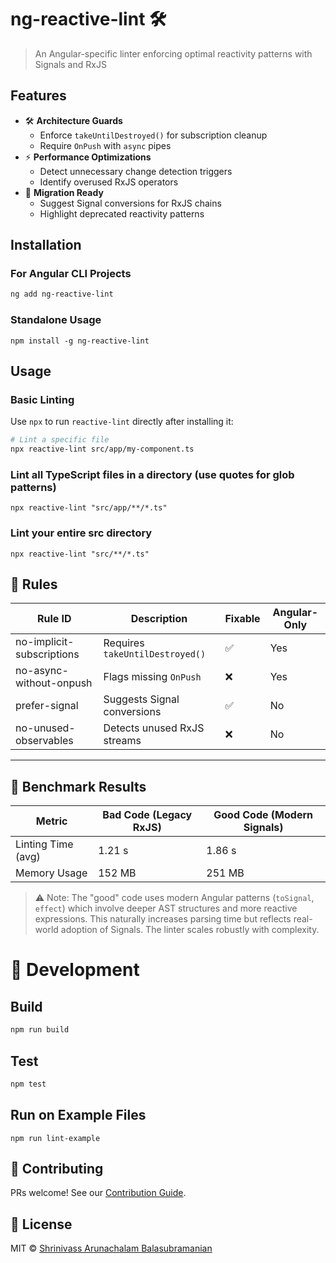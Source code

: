 # ng-reactive-lint 🛠️

<!-- [![JOSS](https://joss.theoj.org/papers/10.21105/joss.XXXXX/status.svg )](https://doi.org/10.21105/joss.XXXXX ) -->
<!-- [![CI](https://github.com/Shrinivassab/ng-reactive-lint/actions/workflows/ci.yml/badge.svg )](https://github.com/Shrinivassab/ng-reactive-lint/actions ) -->

> An Angular-specific linter enforcing optimal reactivity patterns with Signals and RxJS

## Features

- 🛠 **Architecture Guards**  
  - Enforce `takeUntilDestroyed()` for subscription cleanup  
  - Require `OnPush` with `async` pipes  
- ⚡ **Performance Optimizations**  
  - Detect unnecessary change detection triggers  
  - Identify overused RxJS operators  
- 🚦 **Migration Ready**  
  - Suggest Signal conversions for RxJS chains  
  - Highlight deprecated reactivity patterns  

## Installation

### For Angular CLI Projects
```bash
ng add ng-reactive-lint
```

### Standalone Usage

```
npm install -g ng-reactive-lint
```

## Usage

### Basic Linting

Use `npx` to run `reactive-lint` directly after installing it:

```bash
# Lint a specific file
npx reactive-lint src/app/my-component.ts
```

### Lint all TypeScript files in a directory (use quotes for glob patterns)
```
npx reactive-lint "src/app/**/*.ts"
```

### Lint your entire src directory
```
npx reactive-lint "src/**/*.ts"
```

## 🔧 Rules

| Rule ID                   | Description                      | Fixable | Angular-Only |
|---------------------------|----------------------------------|---------|--------------|
| no-implicit-subscriptions | Requires `takeUntilDestroyed()` | ✅      | Yes          |
| no-async-without-onpush   | Flags missing `OnPush`           | ❌      | Yes          |
| prefer-signal             | Suggests Signal conversions      | ✅      | No           |
| no-unused-observables     | Detects unused RxJS streams      | ❌      | No           |

---

## 🚀 Benchmark Results

| Metric                    | Bad Code (Legacy RxJS) | Good Code (Modern Signals) |
|---------------------------|------------------------|----------------------------|
| Linting Time (avg)        | 1.21 s                 | 1.86 s                     |
| Memory Usage              | 152 MB                 | 251 MB                     |

> ⚠️ Note: The "good" code uses modern Angular patterns (`toSignal`, `effect`) which involve deeper AST structures and more reactive expressions. This naturally increases parsing time but reflects real-world adoption of Signals. The linter scales robustly with complexity.

# 🚀 Development

## Build
```bash
npm run build
```

## Test
```bash
npm test
```

## Run on Example Files
```
npm run lint-example
```

## 🤝 Contributing

PRs welcome! See our [Contribution Guide](https://contributing.md/how-to-build-contributing-md/).

## 📄 License

MIT © [Shrinivass Arunachalam Balasubramanian](https://github.com/Shrinivassab/ng-reactive-lint/blob/main/LICENSE )